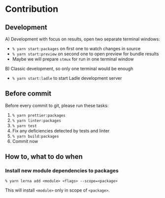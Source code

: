 # Contribution

## Development
A) Development with focus on results, open two separate terminal windows:
- `% yarn start:packages` on first one to watch changes in source
- `% yarn start:preview` on second one to open preview for bundle results
- Maybe we will prepare `stmux` for run in one terminal window

B) Classic development, so only one terminal would be enough
- `% yarn start:ladle` to start Ladle development server

## Before commit
Before every commit to git, please run these tasks:
1) `% yarn prettier:packages`
2) `% yarn linter:packages`
3) `% yarn test`
4) Fix any deficiencies detected by tests and linter
5) `% yarn build:packages`
6) Commit now

## How to, what to do when

### Install new module dependencies to packages
`% yarn lerna add <module> <flags> --scope=<package>`

This will install `<module>` only in scope of `<package>`.